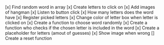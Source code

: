 
[x] Find random word in array 
[x] Create letters to click on
[x] Add images of hangman
[x] Listen to button click
[x] How many letters does the word have
[x] Register picked letters
[x] Change color of letter box when letter is clicked on
[x] Create a function to choose word randomly
[x] Create a function who checks if the chosen letter is included in the word
[x] Create a placeholder for letters (amout of guesses)
[x] Show image when wrong
[] Create a reset function






